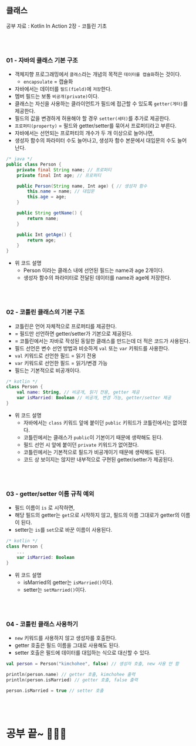 ## 클래스

공부 자료 : Kotlin In Action 2장 - 코틀린 기초

<br></br>

### 01 - 자바의 클래스 기본 구조

- 객체지향 프로그래밍에서 `클래스`라는 개념의 목적은 `데이터를 캡슐화`하는 것이다.
  - `encapsulate` = 캡슐화
- 자바에서는 데이터를 `필드(field)`에 `저장`한다.
- 멤버 필드는 보통 `비공개(private)`이다.
- 클래스는 자신을 사용하는 클라이언트가 필드에 접근할 수 있도록 `getter(게터)`를 제공한다.
- 필드의 값을 변경하게 허용해야 할 경우 `setter(세터)`를 추가로 제공한다.
- `프로퍼티(property)` = 필드와 getter/setter를 묶어서 프로퍼티라고 부른다.
- 자바에서는 선언되는 프로퍼티의 개수가 두 개 이상으로 늘어나면,
- 생성자 함수의 파라미터 수도 늘어나고, 생성자 함수 본문에서 대입문의 수도 늘어난다.
~~~java
/* java */
public class Person {
    private final String name; // 프로퍼티
    private final Int age; // 프로퍼티

    public Person(String name, Int age) { // 생성자 함수
        this.name = name; // 대입문
        this.age = age;
    }

    public String getName() {
        return name;
    }

    public Int getAge() {
        return age;
    }
}
~~~
- 위 코드 설명
  - Person 이라는 클래스 내에 선언된 필드는 name과 age 2개이다.
  - 생성자 함수의 파라미터로 전달된 데이터를 name과 age에 저장한다.

<br></br>

### 02 - 코틀린 클래스의 기본 구조

- 코틀린은 언어 자체적으로 프로퍼티를 제공한다.
- = 필드만 선언하면 getter/setter가 기본으로 제공된다.
- = 코틀린에서는 자바로 작성된 동일한 클래스를 만드는데 더 적은 코드가 사용된다.
- 필드 선언은 변수 선언 방법과 비슷하게 `val` 또는 `var` 키워드를 사용한다.
- `val` 키워드로 선언한 필드 = 읽기 전용
- `var` 키워드로 선언한 필드 = 읽기/변경 가능
- 필드는 기본적으로 비공개이다.
~~~kotlin
/* kotlin */
class Person {
    val name: String, // 비공개, 읽기 전용, getter 제공
    var isMarried: Boolean // 비공개, 변경 가능, getter/setter 제공
}
~~~
- 위 코드 설명
  - 자바에서는 `class` 키워드 앞에 붙이던 `public` 키워드가 코틀린에서는 없어졌다.
  - 코틀린에서는 클래스가 `public`이 기본이기 때문에 생략해도 된다.
  - 필드 선언 시 앞에 붙이던 `private` 키워드가 없어졌다.
  - 코틀린에서는 기본적으로 필드가 비공개이기 때문에 생략해도 된다.
  - 코드 상 보이지는 않지만 내부적으로 구현된 getter/setter가 제공된다.

<br></br>

### 03 - getter/setter 이름 규칙 예외

- 필드 이름이 `is` 로 시작하면,
- 해당 필드의 getter는 `get`으로 시작하지 않고, 필드의 이름 그대로가 getter의 이름이 된다.
- setter는 `is`를 `set`으로 바꾼 이름이 사용된다.
~~~kotlin
/* kotlin */
class Person {
    ...
    var isMarried: Boolean 
}
~~~
- 위 코드 설명
  - isMarried의 getter는 `isMarried()`이다.
  - setter는 `setMarried()`이다.

<br></br>

### 04 - 코틀린 클래스 사용하기

- `new` 키워드를 사용하지 않고 생성자를 호출한다.
- getter 호출은 필드 이름을 그대로 사용해도 된다.
- setter 호출은 필드에 데이터를 대입하는 식으로 대신할 수 있다.
~~~kotlin
val person = Person("kimchohee", false) // 생성자 호출, new 사용 안 함

println(person.name) // getter 호출, kimchohee 출력
println(person.isMarried) // getter 호출, false 출력

person.isMarried = true // setter 호출
~~~

<br></br>

# 공부 끝~ 🏃🏻‍♀️
